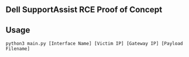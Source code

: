 ## Dell SupportAssist RCE Proof of Concept
## Usage

```
python3 main.py [Interface Name] [Victim IP] [Gateway IP] [Payload Filename]
```
